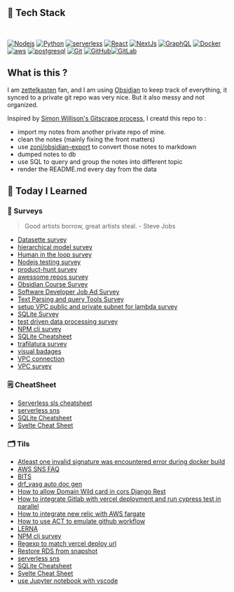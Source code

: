 
## 🧰 Tech Stack 

<br/>

[![Nodejs](https://img.shields.io/badge/-Nodejs-orange?style=flat&logo=Node.js&link=https://github.com/marvinwu)](https://github.com/marvinwu)
[![Python](https://img.shields.io/badge/Python-white?style=flat&logo=python&link=https://github.com/marvinwu)](https://github.com/marvinwu)
[![serverless](https://img.shields.io/badge/-serverless-orange?style=flat&logo=serverless&link=https://github.com/marvinwu)](https://github.com/marvinwu)
[![React](https://img.shields.io/badge/-React-white?style=flat&logo=react&link=https://github.com/marvinwu)](https://github.com/marvinwu)
[![NextJs](https://img.shields.io/badge/-NextJs-black?style=flat&logo=next.js&link=https://github.com/marvinwu)](https://github.com/marvinwu)
[![GraphQL](https://img.shields.io/badge/-GraphQL-white?style=flat&logo=graphql&link=https://github.com/marvinwu)](https://github.com/marvinwu)
[![Docker](https://img.shields.io/badge/-Docker-white?style=flat&logo=docker&link=https://github.com/marvinwu)](https://github.com/marvinwu)
[![aws](https://img.shields.io/badge/-amazonaws-orange?style=flat&logo=amazonaws&link=https://github.com/marvinwu)](https://github.com/marvinwu)
[![postgresql](https://img.shields.io/badge/-Postgres-white?style=flat&logo=postgresql&link=https://github.com/marvinwu)](https://github.com/marvinwu)
[![Git](https://img.shields.io/badge/-Git-white?style=flat&logo=git&link=https://github.com/marvinwu)](https://github.com/marvinwu)
[![GitHub](https://img.shields.io/badge/-GitHub-black?style=flat&logo=github&link=https://github.com/marvinwu)](https://github.com/marvinwu)[![GitLab](https://img.shields.io/badge/-GitLab-FCA121?style=flat&logo=gitlab&link=https://github.com/marvinwu)](https://gitlab.com/marvinwu)


## What is this ?

I am [zettelkasten](https://www.youtube.com/watch?v=nPOI4f7yCag) fan, and I am using [Obsidian](https://obsidian.md/) to keep track of everything, it synced to a private git repo was very nice. But it also messy and not organized. 

Inspired by [Simon Willison's Gitscrape process](https://simonwillison.net/2020/Oct/9/git-scraping/), I creatd this repo to :

* import my notes from another private repo of mine.
* clean the notes (mainly fixing the front matters)
* use [zoni/obsidian-export](https://github.com/zoni/obsidian-export) to convert those notes to markdown
* dumped notes to db 
* use SQL to query and group the notes into different topic
* render the README.md every day from the data

## 📝 Today I Learned

### 🧭 Surveys 

> Good artists borrow, great artists steal. - Steve Jobs

 * [Datasette survey](tils/Datasette%20survey.md)
 * [hierarchical model survey](tils/hierarchical%20model%20survey.md)
 * [Human in the loop survey](tils/Human%20in%20the%20loop%20survey.md)
 * [Nodejs testing survey](tils/Nodejs%20testing%20survey.md)
 * [product-hunt survey](tils/product-hunt%20survey.md)
 * [awessome repos survey](tils/awessome%20repos%20survey.md)
 * [Obsidian Course Survey](tils/Obsidian%20Course%20Survey.md)
 * [Software Developer Job Ad Survey](tils/Software%20Developer%20Job%20Ad%20Survey.md)
 * [Text Parsing and query Tools Survey](tils/Text%20Parsing%20and%20query%20Tools%20Survey.md)
 * [setup VPC public and private subnet for lambda survey](tils/setup%20VPC%20public%20and%20private%20subnet%20for%20lambda%20survey.md)
 * [SQLite Survey](tils/SQLite%20Survey.md)
 * [test driven data processing survey](tils/test%20driven%20data%20processing%20survey.md)
 * [NPM cli survey](tils/NPM%20cli%20survey.md)
 * [SQLite Cheatsheet](tils/SQLite%20Cheatsheet.md)
 * [trafilatura survey](tils/trafilatura%20survey.md)
 * [visual badages](tils/visual%20badages.md)
 * [VPC connection](tils/VPC%20connection.md)
 * [VPC survey](tils/VPC%20survey.md)


### 🗒 CheatSheet 
 * [Serverless sls cheatsheet](tils/Serverless%20sls%20cheatsheet.md)
 * [serverless sns](tils/serverless%20sns.md)
 * [SQLite Cheatsheet](tils/SQLite%20Cheatsheet.md)
 * [Svelte Cheat Sheet](tils/Svelte%20Cheat%20Sheet.md)


### 🗂 Tils 

 * [Atleast one invalid signature was encountered error during docker build](tils/Atleast%20one%20invalid%20signature%20was%20encountered%20error%20during%20docker%20build.md)
 * [AWS SNS FAQ](tils/AWS%20SNS%20FAQ.md)
 * [BITS](tils/BITS.md)
 * [drf_yasg  auto doc gen](tils/drf_yasg%20%20auto%20doc%20gen.md)
 * [How to allow Domain Wild card in cors Django Rest](tils/How%20to%20allow%20Domain%20Wild%20card%20in%20cors%20Django%20Rest.md)
 * [How to integrate Gitlab with vercel deployment and run cypress test in parallel](tils/How%20to%20integrate%20Gitlab%20with%20vercel%20deployment%20and%20run%20cypress%20test%20in%20parallel.md)
 * [How to integrate new relic with AWS fargate](tils/How%20to%20integrate%20new%20relic%20with%20AWS%20fargate.md)
 * [How to use ACT to emulate github workflow](tils/How%20to%20use%20ACT%20to%20emulate%20github%20workflow.md)
 * [LERNA](tils/LERNA.md)
 * [NPM cli survey](tils/NPM%20cli%20survey.md)
 * [Regexp to match vercel deploy url](tils/Regexp%20to%20match%20vercel%20deploy%20url.md)
 * [Restore RDS from snapshot](tils/Restore%20RDS%20from%20snapshot.md)
 * [serverless sns](tils/serverless%20sns.md)
 * [SQLite Cheatsheet](tils/SQLite%20Cheatsheet.md)
 * [Svelte Cheat Sheet](tils/Svelte%20Cheat%20Sheet.md)
 * [use Jupyter notebook with vscode](tils/use%20Jupyter%20notebook%20with%20vscode.md)

